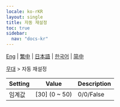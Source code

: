 ```yaml
---
locale: ko-rKR
layout: single
title: 자동 재설정
toc: true
sidebar:
  nav: "docs-kr"
---
```

[Eng](/dancexr/menu/2025.4/stage/auto_reset) | [繁中](/tw/dancexr/menu/2025.4/stage/auto_reset) | [日本語](/jp/dancexr/menu/2025.4/stage/auto_reset) | [한국어](/kr/dancexr/menu/2025.4/stage/auto_reset) | [简中](/zh/dancexr/menu/2025.4/stage/auto_reset)

[무대](../menu#무대) > 자동 재설정



| Setting | Value | Description |
| :--- | --- | :--- |
| 임계값 | [30] (0 ~ 50) | 0/0/False
